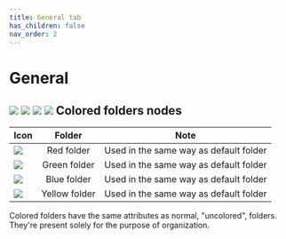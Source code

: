 ```yaml
---
title: General tab
has_children: false
nav_order: 2
---
```


# General

## ![](https://raw.githubusercontent.com/zinoLath/LuaSTG-Editor-Sharp-X/main/LuaSTGEditorSharp.Core/images/16x16/folderred.png) ![](https://raw.githubusercontent.com/zinoLath/LuaSTG-Editor-Sharp-X/main/LuaSTGEditorSharp.Core/images/16x16/foldergreen.png) ![](https://raw.githubusercontent.com/zinoLath/LuaSTG-Editor-Sharp-X/main/LuaSTGEditorSharp.Core/images/16x16/folderblue.png) ![](https://raw.githubusercontent.com/zinoLath/LuaSTG-Editor-Sharp-X/main/LuaSTGEditorSharp.Core/images/16x16/folderyellow.png) Colored folders nodes

| Icon | Folder | Note |
| - | :-: | - |
| <img src="https://raw.githubusercontent.com/RyannThi/LuaSTG-Editor-Sharp-X/main/LuaSTGEditorSharp.Core/images/folderred.png"> | Red folder | Used in the same way as default folder |
| <img src="https://raw.githubusercontent.com/RyannThi/LuaSTG-Editor-Sharp-X/main/LuaSTGEditorSharp.Core/images/foldergreen.png"> | Green folder | Used in the same way as default folder |
| <img src="https://raw.githubusercontent.com/RyannThi/LuaSTG-Editor-Sharp-X/main/LuaSTGEditorSharp.Core/images/folderblue.png"> | Blue folder | Used in the same way as default folder |
| <img src="https://raw.githubusercontent.com/RyannThi/LuaSTG-Editor-Sharp-X/main/LuaSTGEditorSharp.Core/images/folderyellow.png"> | Yellow folder | Used in the same way as default folder |

Colored folders have the same attributes as normal, "uncolored", folders. They're present solely for the purpose of organization.
